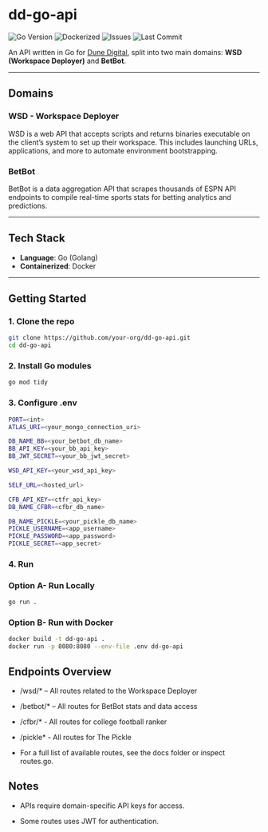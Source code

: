 # dd-go-api

![Go Version](https://img.shields.io/badge/go-1.20+-blue)
![Dockerized](https://img.shields.io/badge/docker-ready-blue)
![Issues](https://img.shields.io/github/issues/RecursionExcursion/dd-go-api)
![Last Commit](https://img.shields.io/github/last-commit/RecursionExcursion/dd-go-api)

An API written in Go for [Dune Digital](https://dunedigital.io), split into two main domains: **WSD (Workspace Deployer)** and **BetBot**.

---

## Domains

### WSD - Workspace Deployer

WSD is a web API that accepts scripts and returns binaries executable on the client’s system to set up their workspace. This includes launching URLs, applications, and more to automate environment bootstrapping.

### BetBot

BetBot is a data aggregation API that scrapes thousands of ESPN API endpoints to compile real-time sports stats for betting analytics and predictions.

---

## Tech Stack

- **Language**: Go (Golang)
- **Containerized**: Docker

---

## Getting Started

### 1. Clone the repo

```bash
git clone https://github.com/your-org/dd-go-api.git
cd dd-go-api
```

### 2. Install Go modules

```bash
go mod tidy
```

### 3. Configure .env

```bash
PORT=<int>
ATLAS_URI=<your_mongo_connection_uri>

DB_NAME_BB=<your_betbot_db_name>
BB_API_KEY=<your_bb_api_key>
BB_JWT_SECRET=<your_bb_jwt_secret>

WSD_API_KEY=<your_wsd_api_key>

SELF_URL=<hosted_url>

CFB_API_KEY=<ctfr_api_key>
DB_NAME_CFBR=<cfbr_db_name>

DB_NAME_PICKLE=<your_pickle_db_name>
PICKLE_USERNAME=<app_username>
PICKLE_PASSWORD=<app_password>
PICKLE_SECRET=<app_secret>
```

### 4. Run

### Option A- Run Locally

```bash
go run .
```

### Option B- Run with Docker

```bash
docker build -t dd-go-api .
docker run -p 8080:8080 --env-file .env dd-go-api
```

## Endpoints Overview

- /wsd/\* – All routes related to the Workspace Deployer

- /betbot/\* – All routes for BetBot stats and data access

- /cfbr/\* - All routes for college football ranker

- /pickle\* - All routes for The Pickle

- For a full list of available routes, see the docs folder or inspect routes.go.

## Notes

- APIs require domain-specific API keys for access.

- Some routes uses JWT for authentication.
